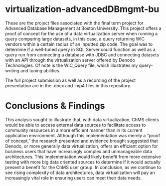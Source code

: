 # virtualization-advancedDBmgmt-bu

These are the project files associated with the final term project for Advanced Database Management at Boston University.  This project offers a proof of concept for the use of a data virtualization server when running a query comparing large datasets, in this case, a query returning WIC vendors within a certain radius of an inputted zip code.  The goal was to determine if a well-tuned query in SQL Server could function as well as a query run from connecting a database with JDBC and connecting datasets with an API through the virtualization server offered by Denodo Technologies.  Of note is the WIC_Query file, which illustrates my query-writing and tuning abilities.

The full project submission as well as a recording of the project presentation are in the .docx and .mp4 files in this repository.

# Conclusions & Findings
This analysis sought to illustrate that, with data virtualization, ChMS clients would be able to access external data sources to facilitate access to community resources in a more efficient manner than in its current application environment.  Although this implementation was merely a “proof of concept,” the research presented and evidence brought suggested that Denodo, or more generally data virtualization, offers an efficient option for business users that have increasingly complex and unmanageable data architectures.  This implementation would likely benefit from more extensive testing with more big data oriented sources to determine if it would actually present a benefit for the ChMS user group.  In conclusion, as we continue to see rising complexity of data architectures, data virtualization will pay an increasingly vital role in ensuring users can meet their data needs.
